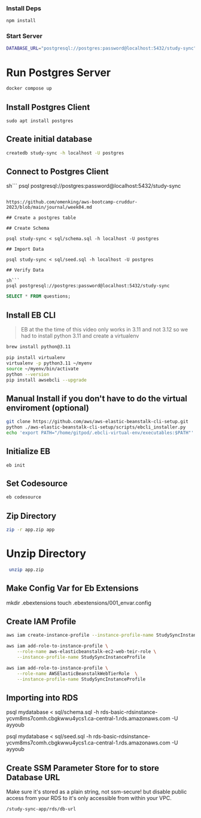 ### Install Deps

```sh
npm install
```

### Start Server

```sh
DATABASE_URL="postgresql://postgres:password@localhost:5432/study-sync" PORT=4567 npm start
```

# Run Postgres Server

```sh
docker compose up
```

## Install Postgres Client

```
sudo apt install postgres
```

## Create initial database

```sh
createdb study-sync -h localhost -U postgres
```

## Connect to Postgres Client

sh``` psql postgresql://postgres:password@localhost:5432/study-sync

````

https://github.com/omenking/aws-bootcamp-cruddur-2023/blob/main/journal/week04.md

## Create a postgres table

## Create Schema

psql study-sync < sql/schema.sql -h localhost -U postgres

## Import Data

psql study-sync < sql/seed.sql -h localhost -U postgres

## Verify Data

sh```
psql postgresql://postgres:password@localhost:5432/study-sync
````

```sql
SELECT * FROM questions;
```

## Install EB CLI

> EB at the the time of this video only works in 3.11 and not 3.12 so we had to install python 3.11 and create a virtualenv

```sh
brew install python@3.11
```

```sh
pip install virtualenv
virtualenv -p python3.11 ~/myenv
source ~/myenv/bin/activate
python --version
pip install awsebcli --upgrade
```

## Manual Install if you don't have to do the virtual enviroment (optional)

```sh
git clone https://github.com/aws/aws-elastic-beanstalk-cli-setup.git
python ./aws-elastic-beanstalk-cli-setup/scripts/ebcli_installer.py
echo 'export PATH="/home/gitpod/.ebcli-virtual-env/executables:$PATH"' >> ~/.bash_profile && source ~/.bash_profile
```

## Initialize EB

```
eb init
```

## Set Codesource

```sh
eb codesource
```

## Zip Directory

```sh
zip -r app.zip app
```

# Unzip Directory

```sh
 unzip app.zip
```

## Make Config Var for Eb Extensions

mkdir .ebextensions touch .ebextensions/001_envar.config

## Create IAM Profile

```sh
aws iam create-instance-profile --instance-profile-name StudySyncInstanceProfile

aws iam add-role-to-instance-profile \
    --role-name aws-elasticbeanstalk-ec2-web-teir-role \
    --instance-profile-name StudySyncInstanceProfile

aws iam add-role-to-instance-profile \
    --role-name AWSElasticBeanstalkWebTierRole  \
    --instance-profile-name StudySyncInstanceProfile
```

## Importing into RDS

psql mydatabase < sql/schema.sql -h rds-basic-rdsinstance-ycvm8ms7comh.cbgkwwu4ycs1.ca-central-1.rds.amazonaws.com -U ayyoub

psql mydatabase < sql/seed.sql -h rds-basic-rdsinstance-ycvm8ms7comh.cbgkwwu4ycs1.ca-central-1.rds.amazonaws.com -U ayyoub

## Create SSM Parameter Store for to store Database URL

Make sure it's stored as a plain string, not ssm-secure! but disable public access from your RDS to it's only accessible from within your VPC.

```sh
/study-sync-app/rds/db-url
```
